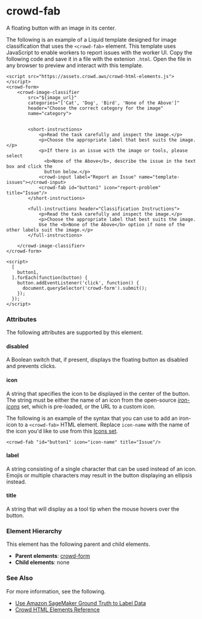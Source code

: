 # crowd\-fab<a name="sms-ui-template-crowd-fab"></a>

A floating button with an image in its center\. 

The following is an example of a Liquid template designed for image classification that uses the `<crowd-fab>` element\. This template uses JavaScript to enable workers to report issues with the worker UI\. Copy the following code and save it in a file with the extenion `.html`\. Open the file in any browser to preview and interact with this template\. 

```
<script src="https://assets.crowd.aws/crowd-html-elements.js"></script>
<crowd-form>
    <crowd-image-classifier 
        src="${image_url}"
        categories="['Cat', 'Dog', 'Bird', 'None of the Above']"
        header="Choose the correct category for the image"
        name="category">


        <short-instructions>
            <p>Read the task carefully and inspect the image.</p>
            <p>Choose the appropriate label that best suits the image.</p>
            <p>If there is an issue with the image or tools, please select
              <b>None of the Above</b>, describe the issue in the text box and click the 
              button below.</p>
            <crowd-input label="Report an Issue" name="template-issues"></crowd-input>
            <crowd-fab id="button1" icon="report-problem" title="Issue"/>
        </short-instructions>
        
        <full-instructions header="Classification Instructions">
            <p>Read the task carefully and inspect the image.</p>
            <p>Choose the appropriate label that best suits the image. 
            Use the <b>None of the Above</b> option if none of the other labels suit the image.</p>
        </full-instructions>

    </crowd-image-classifier>
</crowd-form>

<script>
  [
    button1,
  ].forEach(function(button) {
    button.addEventListener('click', function() {
      document.querySelector('crowd-form').submit();
    });
  });
</script>
```

### Attributes<a name="fab-attributes"></a>

The following attributes are supported by this element\.

#### disabled<a name="fab-attributes-disabled"></a>

A Boolean switch that, if present, displays the floating button as disabled and prevents clicks\.

#### icon<a name="fab-attributes-icon"></a>

A string that specifies the icon to be displayed in the center of the button\. The string must be either the name of an icon from the open\-source *[iron\-icons](https://github.com/PolymerElements/iron-icons)* set, which is pre\-loaded, or the URL to a custom icon\.

The following is an example of the syntax that you can use to add an iron\-icon to a `<crowd-fab>` HTML element\. Replace `icon-name` with the name of the icon you'd like to use from this [Icons set](https://www.webcomponents.org/element/@polymer/iron-icons/demo/demo/index.html)\. 

```
<crowd-fab "id="button1" icon="icon-name" title="Issue"/>
```

#### label<a name="fab-attributes-label"></a>

A string consisting of a single character that can be used instead of an icon\. Emojis or multiple characters may result in the button displaying an ellipsis instead\.

#### title<a name="fab-attributes-title"></a>

A string that will display as a tool tip when the mouse hovers over the button\.

### Element Hierarchy<a name="fab-element-hierarchy"></a>

This element has the following parent and child elements\.
+ **Parent elements**: [crowd\-form](sms-ui-template-crowd-form.md)
+ **Child elements**: none

### See Also<a name="fab-see-also"></a>

For more information, see the following\.
+ [Use Amazon SageMaker Ground Truth to Label Data](sms.md)
+ [Crowd HTML Elements Reference](sms-ui-template-reference.md)